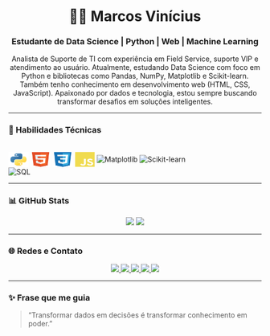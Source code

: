 <h1 align="center">👨‍💻 Marcos Vinícius</h1>
<h3 align="center">Estudante de Data Science | Python | Web | Machine Learning</h3>

<p align="center">
  Analista de Suporte de TI com experiência em Field Service, suporte VIP e atendimento ao usuário. Atualmente, estudando Data Science com foco em Python e bibliotecas como Pandas, NumPy, Matplotlib e Scikit-learn. Também tenho conhecimento em desenvolvimento web (HTML, CSS, JavaScript). Apaixonado por dados e tecnologia, estou sempre buscando transformar desafios em soluções inteligentes.
</p>

---

### 🚀 Habilidades Técnicas

<div style="display: inline_block"><br>
  <img align="center" alt="Python" height="30" width="40" src="https://raw.githubusercontent.com/devicons/devicon/master/icons/python/python-original.svg">
  <img align="center" alt="HTML" height="30" width="40" src="https://raw.githubusercontent.com/devicons/devicon/master/icons/html5/html5-original.svg">
  <img align="center" alt="CSS" height="30" width="40" src="https://raw.githubusercontent.com/devicons/devicon/master/icons/css3/css3-original.svg">
  <img align="center" alt="JavaScript" height="30" width="40" src="https://raw.githubusercontent.com/devicons/devicon/master/icons/javascript/javascript-plain.svg">
  <img align="center" alt="Matplotlib" height="30" width="40" src="https://upload.wikimedia.org/wikipedia/commons/8/84/Matplotlib_icon.svg">
  <img align="center" alt="Scikit-learn" height="30" width="40" src="https://raw.githubusercontent.com/simple-icons/simple-icons/develop/icons/scikitlearn.svg">
</div>
<img align="center" alt="SQL" height="30" width="40" src="https://cdn.jsdelivr.net/gh/devicons/devicon/icons/mysql/mysql-original.svg">

---

### 📊 GitHub Stats

<div align="center">
  <img height="170em" src="https://github-readme-stats.vercel.app/api?username=marcosvde&show_icons=true&theme=tokyonight"/>
  <img height="170em" src="https://github-readme-stats.vercel.app/api/top-langs/?username=marcosvde&layout=compact&theme=tokyonight"/>
</div>

---

### 🌐 Redes e Contato

<div align="center">
  <a href="https://www.linkedin.com/in/marcosviniciustech/" target="_blank">
    <img src="https://img.shields.io/badge/-LinkedIn-%230077B5?style=for-the-badge&logo=linkedin&logoColor=white">
  </a>
  <a href="https://github.com/marcosvde" target="_blank">
    <img src="https://img.shields.io/badge/-GitHub-181717?style=for-the-badge&logo=github&logoColor=white">
  </a>
  <a href="mailto:marcosvdesouza5@gmail.com" target="_blank">
    <img src="https://img.shields.io/badge/-Gmail-%23333?style=for-the-badge&logo=gmail&logoColor=white">
  </a>
  <a href="https://instagram.com/socramvde" target="_blank">
    <img src="https://img.shields.io/badge/-Instagram-%23E4405F?style=for-the-badge&logo=instagram&logoColor=white">
  </a>
  <a href="#" title="Discord: Arcanjows#6405">
    <img src="https://img.shields.io/badge/Discord-7289DA?style=for-the-badge&logo=discord&logoColor=white">
  </a>
</div>

---

### ✨ Frase que me guia

> “Transformar dados em decisões é transformar conhecimento em poder.”

